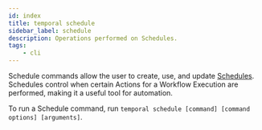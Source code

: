 ```yaml
---
id: index
title: temporal schedule
sidebar_label: schedule
description: Operations performed on Schedules.
tags:
	- cli
---
```


Schedule commands allow the user to create, use, and update [Schedules](/concepts/what-is-a-schedule).
Schedules control when certain Actions for a Workflow Execution are performed, making it a useful tool for automation.

To run a Schedule command, run `temporal schedule [command] [command options] [arguments]`.

